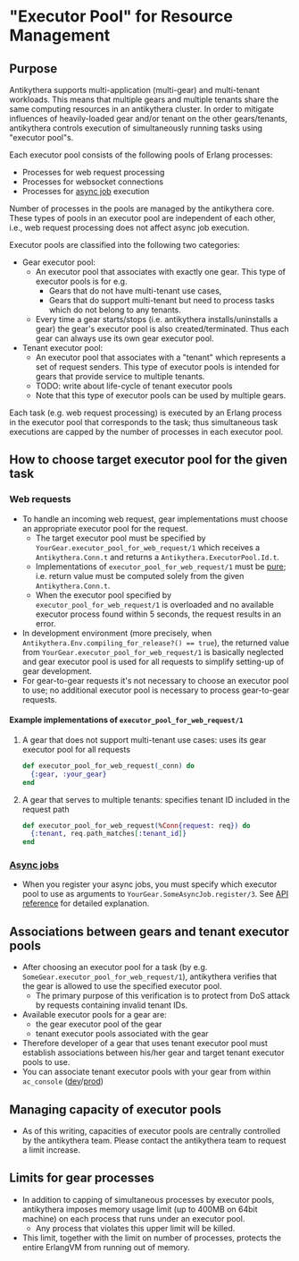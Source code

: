 # "Executor Pool" for Resource Management

## Purpose

Antikythera supports multi-application (multi-gear) and multi-tenant workloads.
This means that multiple gears and multiple tenants share the same computing resources in an antikythera cluster.
In order to mitigate influences of heavily-loaded gear and/or tenant on the other gears/tenants,
antikythera controls execution of simultaneously running tasks using "executor pool"s.

Each executor pool consists of the following pools of Erlang processes:

- Processes for web request processing
- Processes for websocket connections
- Processes for [async job](./async_job.md) execution

Number of processes in the pools are managed by the antikythera core.
These types of pools in an executor pool are independent of each other,
i.e., web request processing does not affect async job execution.

Executor pools are classified into the following two categories:

- Gear executor pool:
    - An executor pool that associates with exactly one gear.
      This type of executor pools is for e.g.
        - Gears that do not have multi-tenant use cases,
        - Gears that do support multi-tenant but need to process tasks which do not belong to any tenants.
    - Every time a gear starts/stops (i.e. antikythera installs/uninstalls a gear) the gear's executor pool is also created/terminated.
      Thus each gear can always use its own gear executor pool.
- Tenant executor pool:
    - An executor pool that associates with a "tenant" which represents a set of request senders.
      This type of executor pools is intended for gears that provide service to multiple tenants.
    - TODO: write about life-cycle of tenant executor pools
    - Note that this type of executor pools can be used by multiple gears.

Each task (e.g. web request processing) is executed by an Erlang process in the executor pool that corresponds to the task;
thus simultaneous task executions are capped by the number of processes in each executor pool.

## How to choose target executor pool for the given task

### Web requests

- To handle an incoming web request, gear implementations must choose an appropriate executor pool for the request.
    - The target executor pool must be specified by `YourGear.executor_pool_for_web_request/1`
      which receives a `Antikythera.Conn.t` and returns a `Antikythera.ExecutorPool.Id.t`.
    - Implementations of `executor_pool_for_web_request/1` must be [pure](https://en.wikipedia.org/wiki/Pure_function);
      i.e. return value must be computed solely from the given `Antikythera.Conn.t`.
    - When the executor pool specified by `executor_pool_for_web_request/1` is overloaded and
      no available executor process found within 5 seconds, the request results in an error.
- In development environment (more precisely, when `Antikythera.Env.compiling_for_release?() == true`),
  the returned value from `YourGear.executor_pool_for_web_request/1` is basically neglected and
  gear executor pool is used for all requests to simplify setting-up of gear development.
- For gear-to-gear requests it's not necessary to choose an executor pool to use;
  no additional executor pool is necessary to process gear-to-gear requests.

#### Example implementations of `executor_pool_for_web_request/1`

1. A gear that does not support multi-tenant use cases:
  uses its gear executor pool for all requests

    ```ex
    def executor_pool_for_web_request(_conn) do
      {:gear, :your_gear}
    end
    ```

2. A gear that serves to multiple tenants:
  specifies tenant ID included in the request path

    ```ex
    def executor_pool_for_web_request(%Conn{request: req}) do
      {:tenant, req.path_matches[:tenant_id]}
    end
    ```

### [Async jobs](./async_job.md)

- When you register your async jobs, you must specify which executor pool to use as arguments to `YourGear.SomeAsyncJob.register/3`.
  See [API reference](https://ac-console.solomondev.access-company.com/exdoc/antikythera/Antikythera.AsyncJob.html) for detailed explanation.

## Associations between gears and tenant executor pools

- After choosing an executor pool for a task (by e.g. `SomeGear.executor_pool_for_web_request/1`),
  antikythera verifies that the gear is allowed to use the specified executor pool.
    - The primary purpose of this verification is to protect from DoS attack by requests containing invalid tenant IDs.
- Available executor pools for a gear are:
    - the gear executor pool of the gear
    - tenant executor pools associated with the gear
- Therefore developer of a gear that uses tenant executor pool must establish associations
  between his/her gear and target tenant executor pools to use.
- You can associate tenant executor pools with your gear from within `ac_console` ([dev](https://ac-console.solomondev.access-company.com)/[prod](https://ac-console.solomon.access-company.com))

## Managing capacity of executor pools

- As of this writing, capacities of executor pools are centrally controlled by the antikythera team.
  Please contact the antikythera team to request a limit increase.

## Limits for gear processes

- In addition to capping of simultaneous processes by executor pools,
  antikythera imposes memory usage limit (up to 400MB on 64bit machine) on each process that runs under an executor pool.
    - Any process that violates this upper limit will be killed.
- This limit, together with the limit on number of processes, protects the entire ErlangVM from running out of memory.
